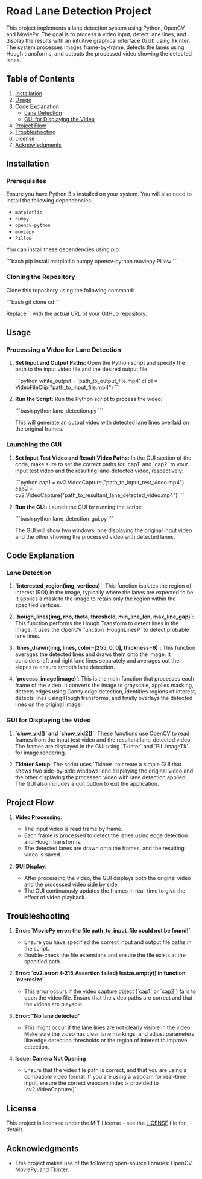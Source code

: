 
# Road Lane Detection Project

This project implements a lane detection system using Python, OpenCV, and MoviePy. The goal is to process a video input, detect lane lines, and display the results with an intuitive graphical interface (GUI) using Tkinter. The system processes images frame-by-frame, detects the lanes using Hough transforms, and outputs the processed video showing the detected lanes.

## Table of Contents
1. [Installation](#installation)
2. [Usage](#usage)
3. [Code Explanation](#code-explanation)
   - [Lane Detection](#lane-detection)
   - [GUI for Displaying the Video](#gui-for-displaying-the-video)
4. [Project Flow](#project-flow)
5. [Troubleshooting](#troubleshooting)
6. [License](#license)
7. [Acknowledgments](#acknowledgments)

## Installation

### Prerequisites

Ensure you have Python 3.x installed on your system. You will also need to install the following dependencies:

- `matplotlib`
- `numpy`
- `opencv-python`
- `moviepy`
- `Pillow`

You can install these dependencies using pip:

\`\`\`bash
pip install matplotlib numpy opencv-python moviepy Pillow
\`\`\`

### Cloning the Repository

Clone this repository using the following command:

\`\`\`bash
git clone <repository-url>
cd <repository-directory>
\`\`\`

Replace \`<repository-url>\` with the actual URL of your GitHub repository.

## Usage

### Processing a Video for Lane Detection

1. **Set Input and Output Paths:**
   Open the Python script and specify the path to the input video file and the desired output file.

   \`\`\`python
   white_output = 'path_to_output_file.mp4'
   clip1 = VideoFileClip("path_to_input_file.mp4")
   \`\`\`

2. **Run the Script:**
   Run the Python script to process the video:

   \`\`\`bash
   python lane_detection.py
   \`\`\`

   This will generate an output video with detected lane lines overlaid on the original frames.

### Launching the GUI

1. **Set Input Test Video and Result Video Paths:**
   In the GUI section of the code, make sure to set the correct paths for \`cap1\` and \`cap2\` to your input test video and the resulting lane-detected video, respectively:

   \`\`\`python
   cap1 = cv2.VideoCapture("path_to_input_test_video.mp4")
   cap2 = cv2.VideoCapture("path_to_resultant_lane_detected_video.mp4")
   \`\`\`

2. **Run the GUI:**
   Launch the GUI by running the script:

   \`\`\`bash
   python lane_detection_gui.py
   \`\`\`

   The GUI will show two windows: one displaying the original input video and the other showing the processed video with detected lanes.

## Code Explanation

### Lane Detection

1. **\`interested_region(img, vertices)\`**: This function isolates the region of interest (ROI) in the image, typically where the lanes are expected to be. It applies a mask to the image to retain only the region within the specified vertices.

2. **\`hough_lines(img, rho, theta, threshold, min_line_len, max_line_gap)\`**: This function performs the Hough Transform to detect lines in the image. It uses the OpenCV function \`HoughLinesP\` to detect probable lane lines.

3. **\`lines_drawn(img, lines, color=[255, 0, 0], thickness=6)\`**: This function averages the detected lines and draws them onto the image. It considers left and right lane lines separately and averages out their slopes to ensure smooth lane detection.

4. **\`process_image(image)\`**: This is the main function that processes each frame of the video. It converts the image to grayscale, applies masking, detects edges using Canny edge detection, identifies regions of interest, detects lines using Hough transforms, and finally overlays the detected lines on the original image.

### GUI for Displaying the Video

1. **\`show_vid()\` and \`show_vid2()\`**: These functions use OpenCV to read frames from the input test video and the resultant lane-detected video. The frames are displayed in the GUI using \`Tkinter\` and \`PIL.ImageTk\` for image rendering.

2. **Tkinter Setup**: The script uses \`Tkinter\` to create a simple GUI that shows two side-by-side windows: one displaying the original video and the other displaying the processed video with lane detection applied. The GUI also includes a quit button to exit the application.

## Project Flow

1. **Video Processing**: 
   - The input video is read frame by frame.
   - Each frame is processed to detect the lanes using edge detection and Hough transforms.
   - The detected lanes are drawn onto the frames, and the resulting video is saved.

2. **GUI Display**: 
   - After processing the video, the GUI displays both the original video and the processed video side by side.
   - The GUI continuously updates the frames in real-time to give the effect of video playback.

## Troubleshooting

1. **Error: \`MoviePy error: the file __path_to_input_file__ could not be found!\`**
   - Ensure you have specified the correct input and output file paths in the script.
   - Double-check the file extensions and ensure the file exists at the specified path.

2. **Error: \`cv2.error: (-215:Assertion failed) !ssize.empty() in function 'cv::resize'\`**
   - This error occurs if the video capture object (\`cap1\` or \`cap2\`) fails to open the video file. Ensure that the video paths are correct and that the videos are playable.

3. **Error: "No lane detected"**
   - This might occur if the lane lines are not clearly visible in the video. Make sure the video has clear lane markings, and adjust parameters like edge detection thresholds or the region of interest to improve detection.

4. **Issue: Camera Not Opening**
   - Ensure that the video file path is correct, and that you are using a compatible video format. If you are using a webcam for real-time input, ensure the correct webcam index is provided to \`cv2.VideoCapture()\`.

## License
This project is licensed under the MIT License - see the [LICENSE](LICENSE) file for details.

## Acknowledgments
- This project makes use of the following open-source libraries: OpenCV, MoviePy, and Tkinter.
